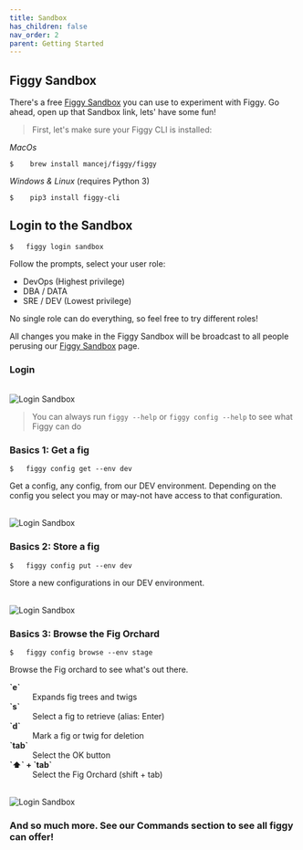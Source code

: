 ```yaml
---
title: Sandbox
has_children: false
nav_order: 2
parent: Getting Started
---
```


## Figgy Sandbox

There's a free <a href="https://www.figgy.dev/tabs/sandbox/" target="_blank">Figgy Sandbox</a> you can use to 
experiment with Figgy. Go ahead, open up that Sandbox link, lets' have some fun!

> First, let's make sure your Figgy CLI is installed:

*MacOs*

    $    brew install mancej/figgy/figgy
        
*Windows & Linux* (requires Python 3)

    $    pip3 install figgy-cli


## Login to the Sandbox
    $   figgy login sandbox

Follow the prompts, select your user role:

- DevOps (Highest privilege)
- DBA / DATA
- SRE / DEV (Lowest privilege)

No single role can do everything, so feel free to try different roles! 

All changes you make in the Figgy Sandbox will be broadcast to all people perusing our 
<a href="https://www.figgy.dev/tabs/sandbox/" target="_blank">Figgy Sandbox</a> page.
 
 
### Login 
 
<br/><img src="/docs/assets/images/gifs/login-sandbox.gif" alt="Login Sandbox" class="gif"><br/>

> You can always run `figgy --help` or `figgy config --help` to see what Figgy can do

### Basics 1: Get a fig
    $   figgy config get --env dev

Get a config, any config, from our DEV environment. Depending on the config you select you may or may-not have access
to that configuration. 

<br/><img src="/docs/assets/images/gifs/get.gif" alt="Login Sandbox" class="gif"><br/>


### Basics 2: Store a fig
    $   figgy config put --env dev
    
Store a new configurations in our DEV environment. 
    
<br/><img src="/docs/assets/images/gifs/put.gif" alt="Login Sandbox" class="gif"><br/>


### Basics 3: Browse the Fig Orchard
    $   figgy config browse --env stage    

Browse the Fig orchard to see what's out there. 

<dl>
<dt><b>`e`</b></dt>
<dd>Expands fig trees and twigs</dd>
<dt><b>`s`</b></dt>
<dd>Select a fig to retrieve (alias: Enter)</dd>
<dt><b>`d`</b></dt>
<dd>Mark a fig or twig for deletion</dd>
<dt><b>`tab`</b></dt>
<dd>Select the OK button</dd>
<dt><b>`⬆` + `tab`</b></dt>
<dd>Select the Fig Orchard (shift + tab)</dd>
</dl>

<br/><img src="/docs/assets/images/gifs/browse.gif" alt="Login Sandbox" class="gif"><br/>


### And so much more. See our Commands section to see all figgy can offer!
